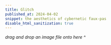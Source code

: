 ```yaml
---
title: Glitch
published_at: 2024-04-02
snippet: the aesthetics of cybernetic faux-pas
disable_html_sanitization: true
---
```


<div text-align="center">
   <canvas id="glitch_test"></canvas>
</div>

<div id="instructions"><em>drag and drop an image file onto here ^</em></div>

<script type="module">

   const data_div = document.createElement (`div`)
   data_div.style.fontFamily = `monospace`
   data_div.style.fontWeight = `bold`
   data_div.style.fontSize = `xx-small`
   data_div.style.wordBreak = `break-all`
   data_div.style.position = `absolute`
   data_div.style.top = 0
   data_div.style.left = 0
   data_div.style.zIndex = 1
   data_div.style.color = `white`
   document.body.append (data_div)

   const cnv = document.getElementById (`glitch_test`)
   cnv.width = cnv.parentNode.scrollWidth
   cnv.height = cnv.width * 9 / 16
   cnv.style.backgroundColor = `deeppink`

   const ctx = cnv.getContext (`2d`)

   let og_img
   let img_i = 0
   const img_array = []

   const show_image = data => {
      const img = new Image ()
      img.onload = e => {
         const ar = img.height / img.width
         cnv.height = cnv.width * ar
         ctx.drawImage (img, 0, 0, cnv.width, cnv.height)
      }
      img.src = data
   }

   function add_glitch () {
      if (!og_img) return
      if (img_array.length < 6) {
         img_array.push (glitchify (og_img, 96, 6))
         setTimeout (add_glitch, 1000)
      }
      else {
         img_array[img_i] = glitchify (og_img, 96, 6)
         img_i += 1
         img_i %= img_array.length
         setTimeout (add_glitch, 5000)
      }
   }

   function draw_frame () {
      setTimeout (draw_frame, 200 * 12 ** Math.random ())
      if (img_array.length == 0) return
      const i = Math.floor (Math.random () * img_array.length)
      show_image (img_array[i])
   }

   cnv.ondrop = e => {
      const reader = new FileReader ()

      reader.onload = d => {
         og_img = d.target.result

         show_image (og_img)
         add_glitch ()

         cnv.ondrop = e => {
            e.preventDefault ()
            console.log (`refresh to go again.`)
         }
         const ins_div = document.getElementById (`instructions`)
         ins_div.innerText = ``
         data_div.innerText = og_img
         document.body.style.backgroundColor = `blue`
         setTimeout (() => {
            document.body.style.backgroundColor = `white`
            setTimeout (() => {
               data_div.innerText = ``
               draw_frame ()
            }, 200)
         }, 666)
      }

      const file_array = [ ...e.dataTransfer.files ]
      file_array.forEach ((f, i) => {
         reader.readAsDataURL (f)
      })

      e.preventDefault ()
   }

   cnv.ondragover = e => {
      e.preventDefault ()
   }

   function glitchify (data, chunk_max, repeats) {
      const chunk_size = Math.floor (Math.random () * chunk_max / 4) * 4
      const rand_i = Math.floor (Math.random () * (data.length - 24 - chunk_size)) + 24
      const front = data.slice (0, rand_i)
      const back = data.slice (rand_i + chunk_size, data.length)
      const result = front + back
      return repeats == 0 ? result : glitchify (result, chunk_max, repeats - 1)
   }
</script>
